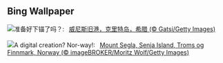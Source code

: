 ## Bing Wallpaper
![](https://www.bing.com/th?id=OHR.CreteHarbor_ZH-CN0937533372_UHD.jpg&w=1000)准备好下锚了吗？:&nbsp;&ensp;[威尼斯旧港，克里特岛，希腊 (© Gatsi/Getty Images)](https://www.bing.com/th?id=OHR.CreteHarbor_ZH-CN0937533372_UHD.jpg)
<br><br/>
![](https://www.bing.com/th?id=OHR.MountSegla_EN-US3570750349_UHD.jpg&w=1000)A digital creation? Nor-way!:&nbsp;&ensp;[Mount Segla, Senja Island, Troms og Finnmark, Norway (© imageBROKER/Moritz Wolf/Getty Images)](https://www.bing.com/th?id=OHR.MountSegla_EN-US3570750349_UHD.jpg)
<br><br/>
